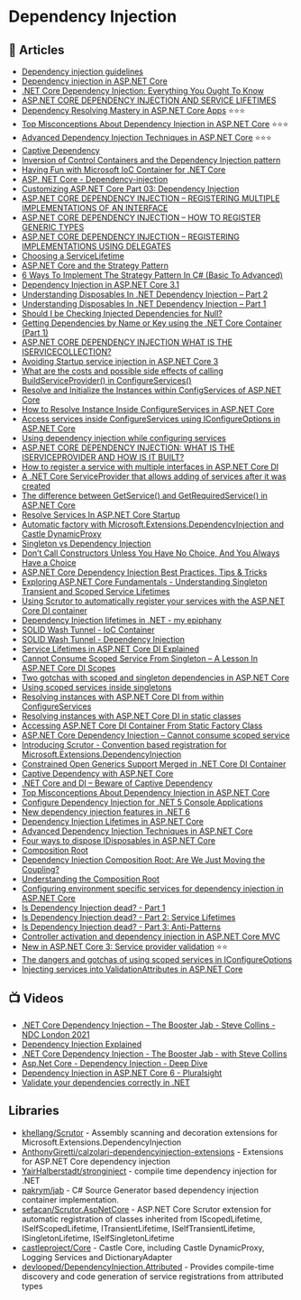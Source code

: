
# Dependency Injection

## 📝 Articles
- [Dependency injection guidelines](https://docs.microsoft.com/en-us/dotnet/core/extensions/dependency-injection-guidelines)
- [Dependency injection in ASP.NET Core](https://docs.microsoft.com/en-us/aspnet/core/fundamentals/dependency-injection)
- [.NET Core Dependency Injection: Everything You Ought To Know](https://www.blog.jamesmichaelhickey.com/NET-Core-Dependency-Injection/)
- [ASP.NET CORE DEPENDENCY INJECTION AND SERVICE LIFETIMES](https://peakup.org/blog/asp-net-core-dependency-injection-and-service-lifetimes/)
- [Dependency Resolving Mastery in ASP.NET Core Apps](https://levelup.gitconnected.com/dependency-resolving-mastery-in-asp-net-core-apps-f3515ab40fd2) ⭐⭐⭐
- [Top Misconceptions About Dependency Injection in ASP.NET Core](https://levelup.gitconnected.com/top-misconceptions-about-dependency-injection-in-asp-net-core-c6a7afd14eb4) ⭐⭐⭐
- [Advanced Dependency Injection Techniques in ASP.NET Core](https://medium.com/geekculture/advanced-dependency-injection-techniques-in-asp-net-core-3e6e9e0c541a) ⭐⭐⭐
- [Captive Dependency](https://blog.ploeh.dk/2014/06/02/captive-dependency/)
- [Inversion of Control Containers and the Dependency Injection pattern](https://martinfowler.com/articles/injection.html)
- [Having Fun with Microsoft IoC Container for .NET Core](https://sahansera.dev/dotnet-core-ioc-container/)
- [ASP. NET Core - Dependency-injection](https://girishgodage.in/blog/customize-dependency-injection)
- [Customizing ASP.​NET Core Part 03: Dependency Injection](https://asp.net-hacker.rocks/2018/09/27/customizing-aspnetcore-03-dependency-injection.html)
- [ASP.NET CORE DEPENDENCY INJECTION – REGISTERING MULTIPLE IMPLEMENTATIONS OF AN INTERFACE](https://www.stevejgordon.co.uk/asp-net-core-dependency-injection-registering-multiple-implementations-interface)
- [ASP.NET CORE DEPENDENCY INJECTION – HOW TO REGISTER GENERIC TYPES](https://www.stevejgordon.co.uk/asp-net-core-dependency-injection-how-to-register-generic-types)
- [ASP.NET CORE DEPENDENCY INJECTION – REGISTERING IMPLEMENTATIONS USING DELEGATES](https://www.stevejgordon.co.uk/asp-net-core-dependency-injection-registering-implementations-using-delegates)
- [Choosing a ServiceLifetime](https://jimmybogard.com/choosing-a-servicelifetime/?utm_source=feedburner&utm_medium=feed&utm_campaign=Feed%3A+GrabBagOfT+%28Jimmy+Bogard%29)
- [ASP.NET Core and the Strategy Pattern](https://adamstorr.azurewebsites.net/blog/aspnetcore-and-the-strategy-pattern)
- [6 Ways To Implement The Strategy Pattern In C# (Basic To Advanced)](https://www.blog.jamesmichaelhickey.com/strategy-pattern-implementations/)
- [Dependency Injection in ASP.NET Core 3.1](https://procodeguide.com/programming/dependency-injection-in-asp-net-core-3/)
- [Understanding Disposables In .NET Dependency Injection – Part 2](http://stevetalkscode.co.uk/disposables-in-di-part-2)
- [Understanding Disposables In .NET Dependency Injection – Part 1](https://stevetalkscode.co.uk/disposables-in-di-part-1)
- [Should I be Checking Injected Dependencies for Null?](http://stevetalkscode.co.uk/null-injection)
- [Getting Dependencies by Name or Key using the .NET Core Container (Part 1)](http://stevetalkscode.co.uk/named-dependencies-part-1#comment-750)
- [ASP.NET CORE DEPENDENCY INJECTION WHAT IS THE ISERVICECOLLECTION?](https://www.stevejgordon.co.uk/aspnet-core-dependency-injection-what-is-the-iservicecollection) 
- [Avoiding Startup service injection in ASP.NET Core 3](https://andrewlock.net/avoiding-startup-service-injection-in-asp-net-core-3/)
- [What are the costs and possible side effects of calling BuildServiceProvider() in ConfigureServices()](https://stackoverflow.com/questions/56042989/what-are-the-costs-and-possible-side-effects-of-calling-buildserviceprovider-i)
- [Resolve and Initialize the Instances within ConfigServices of ASP.NET Core](https://www.thecodebuzz.com/resolve-instances-within-configservices-method-asp-net-core/)
- [How to Resolve Instance Inside ConfigureServices in ASP.NET Core](https://stackoverflow.com/questions/31863981/how-to-resolve-instance-inside-configureservices-in-asp-net-core)
- [Access services inside ConfigureServices using IConfigureOptions in ASP.NET Core](https://andrewlock.net/access-services-inside-options-and-startup-using-configureoptions/)
- [Using dependency injection while configuring services](https://benjamincollins.com/blog/using-dependency-injection-while-configuring-services/)
- [ASP.NET CORE DEPENDENCY INJECTION: WHAT IS THE ISERVICEPROVIDER AND HOW IS IT BUILT?](https://www.stevejgordon.co.uk/aspnet-core-dependency-injection-what-is-the-iserviceprovider-and-how-is-it-built) 
- [How to register a service with multiple interfaces in ASP.NET Core DI](https://andrewlock.net/how-to-register-a-service-with-multiple-interfaces-for-in-asp-net-core-di/)
- [A .NET Core ServiceProvider that allows adding of services after it was created](https://siderite.dev/blog/a-net-core-serviceprovider-that-allows.html/)
- [The difference between GetService() and GetRequiredService() in ASP.NET Core](https://andrewlock.net/the-difference-between-getservice-and-getrquiredservice-in-asp-net-core/)
- [Resolve Services In ASP.NET Core Startup](https://khalidabuhakmeh.com/resolve-services-in-aspnet-core-startup)
- [Automatic factory with Microsoft.Extensions.DependencyInjection and Castle DynamicProxy](https://thomaslevesque.com/2020/09/27/automatic-factory-with-microsoft-extensions-dependencyinjection-and-castle-dynamicproxy/)
- [Singleton vs Dependency Injection](https://enterprisecraftsmanship.com/posts/singleton-vs-dependency-injection/)
- [Don’t Call Constructors Unless You Have No Choice, And You Always Have a Choice](https://scotthannen.org/blog/2018/04/03/tame-your-dependency-injection-registration.html)
- [ASP.NET Core Dependency Injection Best Practices, Tips & Tricks](https://medium.com/volosoft/asp-net-core-dependency-injection-best-practices-tips-tricks-c6e9c67f9d96)
- [Exploring ASP.NET Core Fundamentals - Understanding Singleton Transient and Scoped Service Lifetimes](https://referbruv.com/blog/posts/exploring-aspnet-core-fundamentals-understanding-singleton-transient-and-scoped-service-lifetimes)
- [Using Scrutor to automatically register your services with the ASP.NET Core DI container](https://andrewlock.net/using-scrutor-to-automatically-register-your-services-with-the-asp-net-core-di-container/)
- [Dependency Injection lifetimes in .NET - my epiphany](https://www.code4it.dev/blog/dependency-injection-lifetimes)
- [SOLID Wash Tunnel - IoC Container](https://www.ledjonbehluli.com/posts/wash-tunnel/ioc_container/)
- [SOLID Wash Tunnel - Dependency Injection](https://www.ledjonbehluli.com/posts/wash-tunnel/dependency_injection/)
- [Service Lifetimes in ASP.NET Core DI Explained](https://referbruv.com/blog/posts/exploring-aspnet-core-fundamentals-understanding-singleton-transient-and-scoped-service-lifetimes)
- [Cannot Consume Scoped Service From Singleton – A Lesson In ASP.NET Core DI Scopes](https://dotnetcoretutorials.com/2018/03/20/cannot-consume-scoped-service-from-singleton-a-lesson-in-asp-net-core-di-scopes/)
- [Two gotchas with scoped and singleton dependencies in ASP.NET Core](https://blog.markvincze.com/two-gotchas-with-scoped-and-singleton-dependencies-in-asp-net-core/)
- [Using scoped services inside singletons](https://samwalpole.com/using-scoped-services-inside-singletons)
- [Resolving instances with ASP.NET Core DI from within ConfigureServices](https://stackoverflow.com/questions/32459670/resolving-instances-with-asp-net-core-di-from-within-configureservices)
- [Resolving instances with ASP.NET Core DI in static classes](https://www.davidezoccarato.cloud/resolving-instances-with-asp-net-core-di-in-static-classes/)
- [Accessing ASP.NET Core DI Container From Static Factory Class](https://stackoverflow.com/questions/40611683/accessing-asp-net-core-di-container-from-static-factory-class)
- [ASP.NET Core Dependency Injection – Cannot consume scoped service](https://codingblast.com/asp-net-core-dependency-injection-cannot-consume-scoped-service/)
- [Introducing Scrutor - Convention based registration for Microsoft.Extensions.DependencyInjection](https://kristian.hellang.com/introducing-scrutor/)
- [Constrained Open Generics Support Merged in .NET Core DI Container](https://jimmybogard.com/constrained-open-generics-support-merged-in-net-core-di-container/)
- [Captive Dependency with ASP.NET Core](https://medium.com/dotnet-hub/captive-dependency-with-asp-net-core-what-is-captive-dependency-8698b588e048)
- [.NET Core and DI – Beware of Captive Dependency](https://ankitvijay.net/2020/03/17/net-core-and-di-beware-of-captive-dependency/)
- [Top Misconceptions About Dependency Injection in ASP.NET Core](https://levelup.gitconnected.com/top-misconceptions-about-dependency-injection-in-asp-net-core-c6a7afd14eb4)
- [Configure Dependency Injection for .NET 5 Console Applications](https://www.programmingwithwolfgang.com/configure-dependency-injection-for-net-5-console-application)
- [New dependency injection features in .NET 6 ](https://andrewlock.net/exploring-dotnet-6-part-10-new-dependency-injection-features-in-dotnet-6/)
- [Dependency Injection Lifetimes in ASP.NET Core](https://code-maze.com/dependency-injection-lifetimes-aspnet-core/)
- [Advanced Dependency Injection Techniques in ASP.NET Core](https://medium.com/geekculture/advanced-dependency-injection-techniques-in-asp-net-core-3e6e9e0c541a)
- [Four ways to dispose IDisposables in ASP.NET Core](https://andrewlock.net/four-ways-to-dispose-idisposables-in-asp-net-core/)
- [Composition Root](https://blog.ploeh.dk/2011/07/28/CompositionRoot/)
- [Dependency Injection Composition Root: Are We Just Moving the Coupling?](https://jeremybytes.blogspot.com/2013/03/dependency-injection-composition-root.html)
- [Understanding the Composition Root](https://freecontent.manning.com/dependency-injection-in-net-2nd-edition-understanding-the-composition-root/)
- [Configuring environment specific services for dependency injection in ASP.NET Core](https://andrewlock.net/configuring-environment-specific-services-in-asp-net-core/)
- [Is Dependency Injection dead? - Part 1](https://www.davidguida.net/is-dependency-injection-dead-part-1)
- [Is Dependency Injection dead? - Part 2: Service Lifetimes](https://www.davidguida.net/is-dependency-injection-dead-part-2-service-lifetimes)
- [Is Dependency Injection dead? - Part 3: Anti-Patterns](https://www.davidguida.net/is-dependency-injection-dead-part-3-anti-patterns)
- [Controller activation and dependency injection in ASP.NET Core MVC](https://andrewlock.net/controller-activation-and-dependency-injection-in-asp-net-core-mvc/)
- [New in ASP.NET Core 3: Service provider validation](https://andrewlock.net/new-in-asp-net-core-3-service-provider-validation/) ⭐⭐
- [The dangers and gotchas of using scoped services in IConfigureOptions](https://andrewlock.net/the-dangers-and-gotchas-of-using-scoped-services-when-configuring-options-in-asp-net-core/)
- [Injecting services into ValidationAttributes in ASP.NET Core](https://andrewlock.net/injecting-services-into-validationattributes-in-asp-net-core/)
## 📺 Videos
- [.NET Core Dependency Injection – The Booster Jab - Steve Collins - NDC London 2021](https://www.youtube.com/watch?v=JwVtscL9H9k)
- [Dependency Injection Explained](https://www.youtube.com/watch?v=ASDmrUaO5cE)
- [.NET Core Dependency Injection - The Booster Jab - with Steve Collins](https://www.youtube.com/watch?v=99Gp9khfgiY)
- [Asp.Net Core - Dependency Injection - Deep Dive](https://www.youtube.com/watch?v=ORAfsRukNc4)
- [Dependency Injection in ASP.NET Core 6 - Pluralsight](https://www.pluralsight.com/courses/dependency-injection-asp-dot-net-core-6)
- [Validate your dependencies correctly in .NET](https://www.youtube.com/watch?v=8JkHgymp2R4)
## Libraries
- [khellang/Scrutor](https://github.com/khellang/Scrutor) - Assembly scanning and decoration extensions for Microsoft.Extensions.DependencyInjection
- [AnthonyGiretti/calzolari-dependencyinjection-extensions](https://github.com/AnthonyGiretti/calzolari-dependencyinjection-extensions) - Extensions for ASP.NET Core dependency injection
- [YairHalberstadt/stronginject](https://github.com/YairHalberstadt/stronginject) - compile time dependency injection for .NET
- [pakrym/jab](https://github.com/pakrym/jab) - C# Source Generator based dependency injection container implementation.
- [sefacan/Scrutor.AspNetCore](https://github.com/sefacan/Scrutor.AspNetCore) - ASP.NET Core Scrutor extension for automatic registration of classes inherited from IScopedLifetime, ISelfScopedLifetime, ITransientLifetime, ISelfTransientLifetime, ISingletonLifetime, ISelfSingletonLifetime
- [castleproject/Core](https://github.com/castleproject/Core) - Castle Core, including Castle DynamicProxy, Logging Services and DictionaryAdapter
- [devlooped/DependencyInjection.Attributed](https://github.com/devlooped/DependencyInjection.Attributed) - Provides compile-time discovery and code generation of service registrations from attributed types